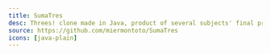 ```yaml
---
title: SumaTres
desc: Threes! clone made in Java, product of several subjects' final projects.
source: https://github.com/miermontoto/SumaTres
icons: [java-plain]
---
```

